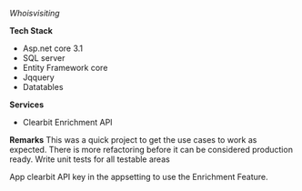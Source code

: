 *Whoisvisiting*

**Tech Stack**
- Asp.net core 3.1
- SQL server 
- Entity Framework core
- Jqquery
- Datatables

**Services**
- Clearbit Enrichment API


**Remarks**
This was a quick project to get the use cases to work as expected. There is more refactoring before it can be considered production ready.
Write unit tests for all testable areas

App clearbit API key in the appsetting to use the Enrichment Feature.
